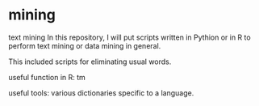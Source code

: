 # mining
text mining
In this repository, I will put scripts written in Pythion or in R to perform text mining or data mining in general.

This included scripts for eliminating usual words.

useful function in R: tm

useful tools: various dictionaries specific to a language.

